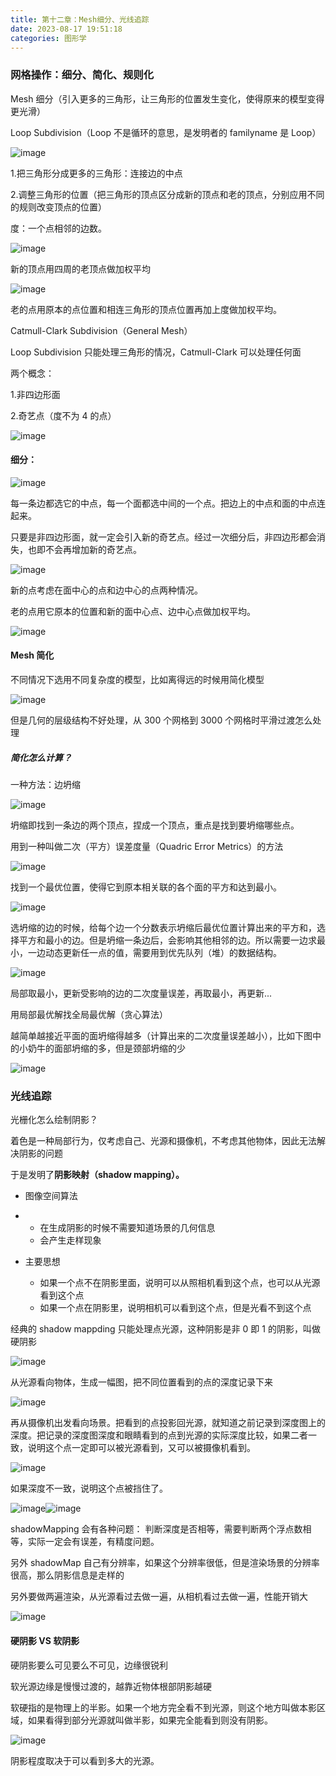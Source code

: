 ```yaml
---
title: 第十二章：Mesh细分、光线追踪
date: 2023-08-17 19:51:18
categories: 图形学
---
```



### 网格操作：细分、简化、规则化

Mesh 细分（引入更多的三角形，让三角形的位置发生变化，使得原来的模型变得更光滑）

Loop Subdivision（Loop 不是循环的意思，是发明者的 familyname 是 Loop）

​![image](./images/图形学/image-20230817203741-vrjiai4.png)​

1.把三角形分成更多的三角形：连接边的中点

2.调整三角形的位置（把三角形的顶点区分成新的顶点和老的顶点，分别应用不同的规则改变顶点的位置）

度：一个点相邻的边数。

​![image](./images/图形学/image-20230817203748-jh7r0of.png)​

新的顶点用四周的老顶点做加权平均

​![image](./images/图形学/image-20230817203753-n5c1ivn.png)​

老的点用原本的点位置和相连三角形的顶点位置再加上度做加权平均。

Catmull-Clark Subdivision（General Mesh）

Loop Subdivision 只能处理三角形的情况，Catmull-Clark 可以处理任何面

两个概念：

1.非四边形面

2.奇艺点（度不为 4 的点）

​![image](./images/图形学/image-20230817203759-efb66dj.png)​

#### 细分：

​![image](./images/图形学/image-20230817203759-efb66dj.png)​

每一条边都选它的中点，每一个面都选中间的一个点。把边上的中点和面的中点连起来。

只要是非四边形面，就一定会引入新的奇艺点。经过一次细分后，非四边形都会消失，也即不会再增加新的奇艺点。

​![image](./images/图形学/image-20230817203835-vn53o33.png)​

新的点考虑在面中心的点和边中心的点两种情况。

老的点用它原本的位置和新的面中心点、边中心点做加权平均。

​![image](./images/图形学/image-20230817203840-gizxki9.png)​

#### Mesh 简化

不同情况下选用不同复杂度的模型，比如离得远的时候用简化模型

​![image](./images/图形学/image-20230817203915-3xed1sl.png)​

但是几何的层级结构不好处理，从 300 个网格到 3000 个网格时平滑过渡怎么处理

##### 简化怎么计算？

一种方法：边坍缩

​![image](./images/图形学/image-20230817203915-3xed1sl.png)​

坍缩即找到一条边的两个顶点，捏成一个顶点，重点是找到要坍缩哪些点。

用到一种叫做二次（平方）误差度量（Quadric Error Metrics）的方法

​![image](./images/图形学/image-20230817203925-xsk1ax6.png)​

找到一个最优位置，使得它到原本相关联的各个面的平方和达到最小。

​![image](./images/图形学/image-20230817203930-kcxeki3.png)​

选坍缩的边的时候，给每个边一个分数表示坍缩后最优位置计算出来的平方和，选择平方和最小的边。但是坍缩一条边后，会影响其他相邻的边。所以需要一边求最小，一边动态更新任一点的值，需要用到优先队列（堆）的数据结构。

​![image](./images/图形学/image-20230817203937-ge7wdte.png)​

局部取最小，更新受影响的边的二次度量误差，再取最小，再更新...

用局部最优解找全局最优解（贪心算法）

越简单越接近平面的面坍缩得越多（计算出来的二次度量误差越小），比如下图中的小奶牛的面部坍缩的多，但是颈部坍缩的少

​![image](./images/图形学/image-20230817203942-g2sko9n.png)​

### **光线追踪**

光栅化怎么绘制阴影？

着色是一种局部行为，仅考虑自己、光源和摄像机，不考虑其他物体，因此无法解决阴影的问题

于是发明了**阴影映射（shadow mapping）。**

- 图像空间算法

- - 在生成阴影的时候不需要知道场景的几何信息
  - 会产生走样现象
- 主要思想

  - 如果一个点不在阴影里面，说明可以从照相机看到这个点，也可以从光源看到这个点
  - 如果一个点在阴影里，说明相机可以看到这个点，但是光看不到这个点

经典的 shadow mappding 只能处理点光源，这种阴影是非 0 即 1 的阴影，叫做硬阴影

​![image](./images/图形学/image-20230817203952-o4xzfvk.png)​

从光源看向物体，生成一幅图，把不同位置看到的点的深度记录下来

​![image](./images/图形学/image-20230817203958-kxh4gvc.png)​

再从摄像机出发看向场景。把看到的点投影回光源，就知道之前记录到深度图上的深度。把记录的深度图深度和眼睛看到的点到光源的实际深度比较，如果二者一致，说明这个点一定即可以被光源看到，又可以被摄像机看到。

​![image](./images/图形学/image-20230817204010-1qz8hu3.png)​

如果深度不一致，说明这个点被挡住了。

​![image](./images/图形学/image-20230817204014-gt5m7zx.png)​​![image](./images/图形学/image-20230817204019-nkz2q3v.png)​

shadowMapping 会有各种问题：
判断深度是否相等，需要判断两个浮点数相等，实际一定会有误差，有精度问题。

另外 shadowMap 自己有分辨率，如果这个分辨率很低，但是渲染场景的分辨率很高，那么阴影信息是走样的

另外要做两遍渲染，从光源看过去做一遍，从相机看过去做一遍，性能开销大

​![image](./images/图形学/image-20230817204025-oor2frq.png)​

#### 硬阴影 VS 软阴影

硬阴影要么可见要么不可见，边缘很锐利

软光源边缘是慢慢过渡的，越靠近物体根部阴影越硬

软硬指的是物理上的半影。如果一个地方完全看不到光源，则这个地方叫做本影区域，如果看得到部分光源就叫做半影，如果完全能看到则没有阴影。

​![image](./images/图形学/image-20230817204032-beag1cr.png)​

阴影程度取决于可以看到多大的光源。

